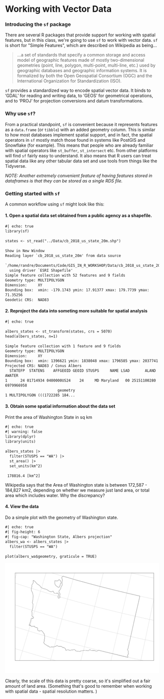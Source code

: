 # Working with Vector Data

### Introducing the `sf` package
There are several R packages that provide support for working with spatial features, but in this class, we're going to use `sf` to work with vector data.  `sf` is short for "Simple Features", which are described on Wikipedia as being...

> ...a set of standards that specify a common storage and access model of geographic features made of mostly two-dimensional geometries (point, line, polygon, multi-point, multi-line, etc.) used by geographic databases and geographic information systems. It is formalized by both the Open Geospatial Consortium (OGC) and the International Organization for Standardization (ISO).

`sf` provides a standardized way to encode spatial vector data. It binds to ‘GDAL’ for reading and writing data, to ‘GEOS’ for geometrical operations, and to ‘PROJ’ for projection conversions and datum transformations.  

### Why use `sf`?
From a practical standpoint, `sf` is convenient because it represents features as a `data.frame` (or `tibble`) with an added geometry column.  This is similar to how most databases implement spatial support, and in fact, the spatial operators in `sf` mostly match those found in systems like PostGIS and Snowflake (for example).  This means that people who are already familiar with spatial operators like `st_buffer`, `st_intersect` etc. from other platforms will find `sf` fairly easy to understand.  It also means that R users can treat spatial data like any other tabular data set and use tools from things like the Tidyverse.

_NOTE: Another extremely convenient feature of having features stored in dataframes is that they can be stored as a single RDS file._

### Getting started with `sf`
A common workflow using `sf` might look like this:

#### 1. Open a spatial data set obtained from a public agency as a shapefile.

```
#| echo: true
library(sf)

states <- st_read("../Data/cb_2018_us_state_20m.shp")

Show in New Window
Reading layer `cb_2018_us_state_20m' from data source 
  `/home/randre/Documents/Code/GIS_IN_R_WORKSHOP/Data/cb_2018_us_state_20m.shp' 
  using driver `ESRI Shapefile'
Simple feature collection with 52 features and 9 fields
Geometry type: MULTIPOLYGON
Dimension:     XY
Bounding box:  xmin: -179.1743 ymin: 17.91377 xmax: 179.7739 ymax: 71.35256
Geodetic CRS:  NAD83
```

#### 2. Reproject the data into someting more suitable for spatial analysis

```
#| echo: true

albers_states <- st_transform(states, crs = 5070)
head(albers_states, n=1)

Simple feature collection with 1 feature and 9 fields
Geometry type: MULTIPOLYGON
Dimension:     XY
Bounding box:  xmin: 1396621 ymin: 1838048 xmax: 1796585 ymax: 2037741
Projected CRS: NAD83 / Conus Albers
  STATEFP  STATENS    AFFGEOID GEOID STUSPS     NAME LSAD       ALAND     AWATER
1      24 01714934 0400000US24    24     MD Maryland   00 25151100280 6979966958
                        geometry
1 MULTIPOLYGON (((1722285 184...
```

#### 3. Obtain some spatial information about the data set
Print the area of Washington State in sq km

```
#| echo: true
#| warning: false
library(dplyr)
library(units)

albers_states |> 
  filter(STUSPS == "WA") |>
  st_area() |>
  set_units(km^2)
  
 178816.4 [km^2]
```

Wikipedia says that the Area of Washington state is between 172,587 - 184,827 km2, depending on whether we measure just land area, or total area which includes water.  Why the discrepancy?

#### 4. View the data
Do a simple plot with the geometry of Washington state.

```
#| echo: true
#| fig-height: 6
#| fig-cap: "Washington State, Albers projection"
albers_wa <- albers_states |> 
  filter(STUSPS == "WA")

plot(albers_wa$geometry, graticule = TRUE)
```

![](https://github.com/lagerratrobe/GIS_IN_R_WORKSHOP/blob/main/images/albers_wa.png?raw=true)


Clearly, the scale of this data is pretty coarse, so it's simplified out a fair amount of land area.  (Something that's good to remember when working with spatial data - spatial resolution matters. )
